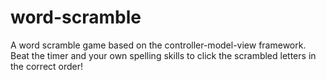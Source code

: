 # word-scramble

A word scramble game  based on the controller-model-view framework. Beat the timer and your own spelling skills to click the scrambled letters in the correct order!
